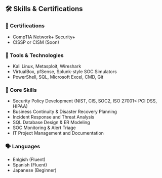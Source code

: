 ## 🛠️ Skills & Certifications

### 🔐 Certifications
- CompTIA Network+ Security+
- CISSP or CISM (Soon)

### 🧰 Tools & Technologies
- Kali Linux, Metasploit, Wireshark
- VirtualBox, pfSense, Splunk-style SOC Simulators
- PowerShell, SQL, Microsoft Excel, CMD, Git

### 🧠 Core Skills
- Security Policy Development (NIST, CIS, SOC2, ISO 27001< PCI DSS, HIPAA)
- Business Continuity & Disaster Recovery Planning
- Incident Response and Threat Analysis
- SQL Database Design & ER Modeling
- SOC Monitoring & Alert Triage
- IT Project Management and Documentation

### 🗣️ Languages
- Enlgish (Fluent)
- Spanish (Fluent)
- Japanese (Beginner)
